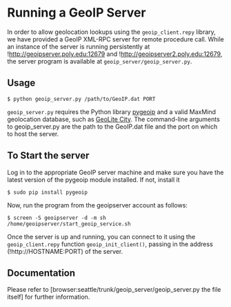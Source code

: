 # Running a GeoIP Server

In order to allow geolocation lookups using the `geoip_client.repy` library, we have provided a GeoIP XML-RPC server for remote procedure call. While an instance of the server is running persistently at !http://geoipserver.poly.edu:12679 and !http://geoipserver2.poly.edu:12679, the server program is available at `geoip_server/geoip_server.py`.

## Usage
```
$ python geoip_server.py /path/to/GeoIP.dat PORT
```

`geoip_server.py` requires the Python library [pygeoip](https://pypi.python.org/pypi/pygeoip/) and a valid MaxMind geolocation database, such as [GeoLite City](http://www.maxmind.com/app/geolitecity). The command-line arguments to geoip_server.py are the path to the GeoIP.dat file and the port on which to host the server.

## To Start the server
Log in to the appropriate GeoIP server machine and make sure you have the latest version of the pygeoip module installed. If not, install it
```
$ sudo pip install pygeoip
```
Now, run the program from the geoipserver account as follows:
```
$ screen -S geoipserver -d -m sh /home/geoipserver/start_geoip_service.sh
```

Once the server is up and running, you can connect to it using the `geoip_client.repy` function `geoip_init_client()`, passing in the address (!http://HOSTNAME:PORT) of the server.

## Documentation
Please refer to [browser:seattle/trunk/geoip_server/geoip_server.py the file itself] for further information.